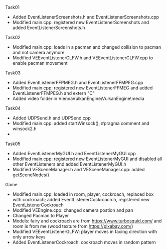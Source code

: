 Task01
- Added EventListenerScreenshots.h and EventListenerScreenshots.cpp
- Modified main.cpp: registered new EventListenerScreenshots and added EventListenerScreenshots.h


Task02
- Modified main.cpp: loads in a pacman and changed collision to pacman and not camera anymore
- Modified VEEventListenerGLFW.h and VEEventListenerGLFW.cpp to enable pacman movement


Task03
- Added EventListenerFFPMEG.h and EventListenerFFMPEG.cpp
- Modified main.cpp: registered new EventListenerFFMEG and added EventListenerFFMPEG.h and extern "C"
- Added video folder in ViennaVulkanEngine\VulkanEngine\media


Task04
- Added UDPSend.h and UDPSend.cpp
- Modified main.cpp: added startWinsock(), #pragma comment and winsock2.h
- 


Task05
- Added EventListenerMyGUI.h and EventListenerMyGUI.cpp
- Modified main.cpp: registered new EventListenerMyGUI and disabled all other EventListeners and added EventListenerMyGUI.h
- Modified VESceneManager.h and VESceneManager.cpp: added getSceneNodes()


Game
- Modified main.cpp: loaded in room, player, cockroach, replaced box with cockroach; added EventListenerCockroach.h, registered new EventListenerCockroach
- Modified VEEngine.cpp: changed camera postion and pan
- Changed Pacman to Player
- Models: fairy and cockroach are from https://www.turbosquid.com/ and room is from me (wood texture from https://pixabay.com/)
- Modified VEEventListenerGLFW: player moves in facing direction with only arrow keys
- Added EventListenerCockroach: cockroach moves in random pattern